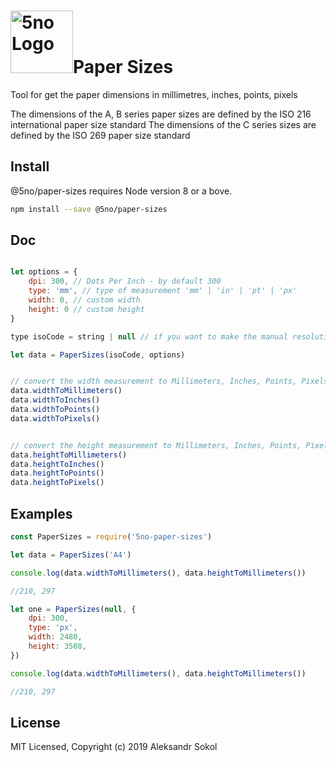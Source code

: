 # <a href='https://5no.io'><img src='https://5no.io/img/5no-small-logo.png' height='100' alt='5no Logo' aria-label='5no.io' /></a>Paper Sizes

Tool for get the paper dimensions in millimetres, inches, points, pixels

The dimensions of the A, B series paper sizes are defined by the ISO 216 international paper size standard
The dimensions of the C series sizes are defined by the ISO 269 paper size standard

## Install

@5no/paper-sizes requires Node version 8 or a bove.

```sh
npm install --save @5no/paper-sizes
```

## Doc

```js

let options = { 
    dpi: 300, // Dots Per Inch - by default 300
    type: 'mm', // type of measurement 'mm' | 'in' | 'pt' | 'px'
    width: 0, // custom width
    height: 0 // custom height
}

type isoCode = string | null // if you want to make the manual resolution this parameter will be pass null

let data = PaperSizes(isoCode, options)


// convert the width measurement to Millimeters, Inches, Points, Pixels
data.widthToMillimeters() 
data.widthToInches()
data.widthToPoints()
data.widthToPixels()


// convert the height measurement to Millimeters, Inches, Points, Pixels
data.heightToMillimeters()
data.heightToInches()
data.heightToPoints()
data.heightToPixels()


```

## Examples

```js
const PaperSizes = require('5no-paper-sizes')

let data = PaperSizes('A4')

console.log(data.widthToMillimeters(), data.heightToMillimeters())

//210, 297

let one = PaperSizes(null, {
    dpi: 300,
    type: 'px',
    width: 2480,
    height: 3508,
})

console.log(data.widthToMillimeters(), data.heightToMillimeters())

//210, 297

```

## License

MIT Licensed, Copyright (c) 2019 Aleksandr Sokol